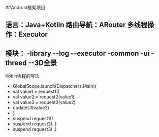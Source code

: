 ##Android框架项目

语言：Java+Kotlin
路由导航：ARouter
多线程操作：Executor
---------------------------
模块：
-library
    --log
    --executor
-common
-ui
-threed
    --3D全景
----------------------------

Kotlin协程的写法
* GlobalScope.launch(Dispatchers.Main){
* val value1 = request1()
* val value2 = request2(value1)
* val value3 = request3(value2)
* updateUI(value3)
* }
* suspend request1()
* suspend request2(..)
* suspend request3(..)